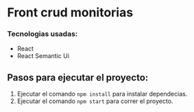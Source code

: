 
# Front crud monitorias

### Tecnologias usadas:
- React 
- React Semantic Ui

## Pasos para ejecutar el proyecto: 
1. Ejecutar el comando `npm install` para instalar dependecias.
2. Ejecutar el comando `npm start` para correr el proyecto.


